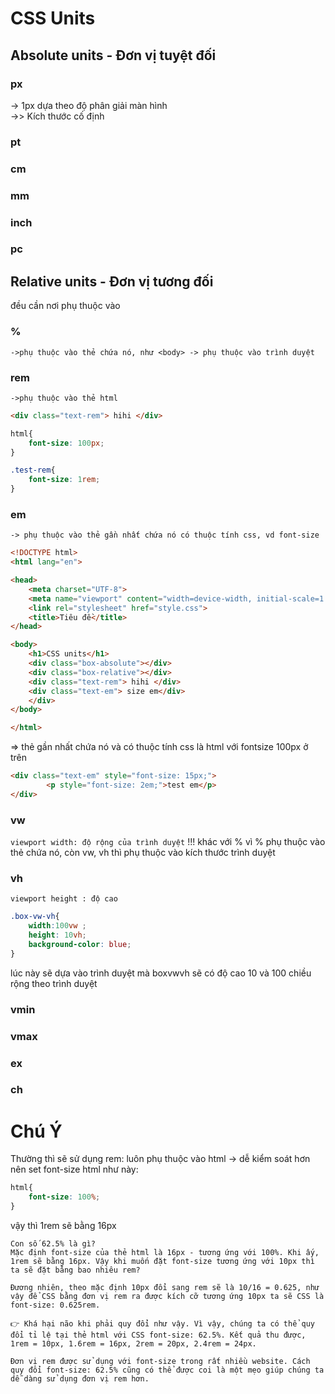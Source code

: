 # CSS Units

## Absolute units - Đơn vị tuyệt đối
### px
-> 1px dựa theo độ phân giải màn hình  
->> Kích thước cố định
### pt
### cm
### mm
### inch
### pc

## Relative units - Đơn vị tương đối
đều cần nơi phụ thuộc vào
### %
`->phụ thuộc vào thẻ chứa nó, như <body> -> phụ thuộc vào trình duyệt`
### rem
`->phụ thuộc vào thẻ html`  
```html
<div class="text-rem"> hihi </div>
```
```css
html{
    font-size: 100px;
}

.test-rem{
    font-size: 1rem;
}
```
### em
`-> phụ thuộc vào thẻ gần nhất chứa nó có thuộc tính css, vd font-size`
```html
<!DOCTYPE html>
<html lang="en">

<head>
    <meta charset="UTF-8">
    <meta name="viewport" content="width=device-width, initial-scale=1.0">
    <link rel="stylesheet" href="style.css">
    <title>Tiêu đề</title>
</head>

<body>
    <h1>CSS units</h1>
    <div class="box-absolute"></div>
    <div class="box-relative"></div>
    <div class="text-rem"> hihi </div>
    <div class="text-em"> size em</div>
    </div>
</body>

</html>
```
=> thẻ gần nhất chứa nó và có thuộc tính css là html với fontsize 100px ở trên
```html
<div class="text-em" style="font-size: 15px;">
        <p style="font-size: 2em;">test em</p>
</div>
```

### vw
`viewport width: độ rộng của trình duyệt`
!!! khác với % vì % phụ thuộc vào thẻ chứa nó, còn vw, vh thì phụ thuộc vào kích thước trình duyệt
### vh
`viewport height : độ cao`

```css
.box-vw-vh{
    width:100vw ;
    height: 10vh;
    background-color: blue;
}
```
lúc này sẽ dựa vào trình duyệt mà boxvwvh sẽ có độ cao 10 và 100 chiều rộng theo trình duyệt
### vmin
### vmax
### ex
### ch


# Chú Ý
Thường thì sẽ sử dụng rem:
luôn phụ thuộc vào html -> dễ kiểm soát hơn
nên set font-size html như này:
```css
html{
    font-size: 100%;
}
```

vậy thì 1rem sẽ bằng 16px

```
Con số 62.5% là gì?
Mặc định font-size của thẻ html là 16px - tương ứng với 100%. Khi ấy, 1rem sẽ bằng 16px. Vậy khi muốn đặt font-size tương ứng với 10px thì ta sẽ đặt bằng bao nhiêu rem?

Đương nhiên, theo mặc định 10px đổi sang rem sẽ là 10/16 = 0.625, như vậy để CSS bằng đơn vị rem ra được kích cỡ tương ứng 10px ta sẽ CSS là font-size: 0.625rem.

👉 Khá hại não khi phải quy đổi như vậy. Vì vậy, chúng ta có thể quy đổi tỉ lệ tại thẻ html với CSS font-size: 62.5%. Kết quả thu được, 1rem = 10px, 1.6rem = 16px, 2rem = 20px, 2.4rem = 24px.

Đơn vị rem được sử dụng với font-size trong rất nhiều website. Cách quy đổi font-size: 62.5% cũng có thể được coi là một mẹo giúp chúng ta dễ dàng sử dụng đơn vị rem hơn.
```